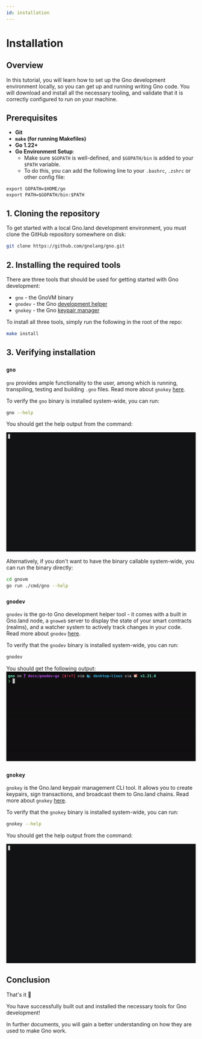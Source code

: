 ```yaml
---
id: installation
---
```


# Installation

## Overview
In this tutorial, you will learn how to set up the Gno development environment
locally, so you can get up and running writing Gno code. You will download and
install all the necessary tooling, and validate that it is correctly configured
to run on your machine.

## Prerequisites
- **Git**
- **`make` (for running Makefiles)**
- **Go 1.22+**
- **Go Environment Setup**:
  - Make sure `$GOPATH` is well-defined, and `$GOPATH/bin` is added to your `$PATH` variable.
  - To do this, you can add the following line to your `.bashrc`, `.zshrc` or other config file:
```
export GOPATH=$HOME/go
export PATH=$GOPATH/bin:$PATH
```

## 1. Cloning the repository
To get started with a local Gno.land development environment, you must clone the
GitHub repository somewhere on disk:

```bash
git clone https://github.com/gnolang/gno.git
```

## 2. Installing the required tools

There are three tools that should be used for getting started with Gno development:
- `gno` - the GnoVM binary
- `gnodev` - the Gno [development helper](../../gno-tooling/cli/gnodev.md)
- `gnokey` - the Gno [keypair manager](../../gno-tooling/cli/gnokey/working-with-key-pairs.mdkey/working-with-key-pairs.md)

To install all three  tools, simply run the following in the root of the repo:
```bash
make install
```

## 3. Verifying installation

### `gno`
`gno` provides ample functionality to the user, among which is running,
transpiling, testing and building `.gno` files. Read more
about `gnokey` [here](../../gno-tooling/cli/gno.md).

To verify the `gno` binary is installed system-wide, you can run:

```bash
gno --help
```

You should get the help output from the command:

![gno help](../../assets/getting-started/local-setup/local-setup/gno-help.gif)

Alternatively, if you don't want to have the binary callable system-wide, you
can run the binary directly:

```bash
cd gnovm
go run ./cmd/gno --help
```

### `gnodev`
`gnodev` is the go-to Gno development helper tool - it comes with a built in
Gno.land node, a `gnoweb` server to display the state of your smart contracts
(realms), and a watcher system to actively track changes in your code. Read more
about `gnodev` [here](../../gno-tooling/cli/gnodev.md).

To verify that the `gnodev` binary is installed system-wide, you can run:

```bash
gnodev
```

You should get the following output:
![gnodev](../../assets/getting-started/local-setup/local-setup/gnodev.gif)


### `gnokey`

`gnokey` is the Gno.land keypair management CLI tool. It allows you to create
keypairs, sign transactions, and broadcast them to Gno.land chains. Read more
about `gnokey` [here](../../gno-tooling/cli/gnokey/gnokey.md).

To verify that the `gnokey` binary is installed system-wide, you can run:

```bash
gnokey --help
```

You should get the help output from the command:

![gnokey help](../../assets/getting-started/local-setup/local-setup/gnokey-help.gif)

## Conclusion

That's it 🎉

You have successfully built out and installed the necessary tools for Gno
development!

In further documents, you will gain a better understanding on how they are used
to make Gno work.
